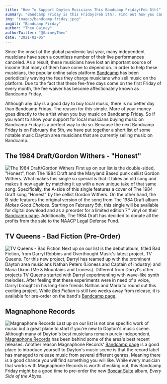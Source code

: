 ```yaml
---
title: "How To Support Dayton Musicians This Bandcamp Friday(Feb 5th)"
summary: "Bandcamp Friday is this Friday(Feb 5th). Find out how you can support local musicians."
img: "images/bandcamp-friday.jpeg"
imgAlt: "Bandcamp Firday"
author: "Theo Gainey"
authorTwitter: "@GaineyTheo"
date: "2021-02-05"
---
```

Since the onset of the global pandemic last year, many independent musicians have seen a countless number of their live performances canceled. As a result, these musicians have lost an important source of income that many of them have come to depend on. In order to help these musicians, the popular online sales platform [Bandcamp](https://bandcamp.com/) has been periodically waving the fees they charge musicians who sell music on the platform. Due to the fact that these fee-free days come on the first Friday of every month, the fee waiver has become affectionately known as Bandcamp Friday.

Although any day is a good day to buy local music, there is no better day than Bandcamp Friday. The reason for this simple. More of your money goes directly to the artist when you buy music on Bandcamp Friday. So if you want to show your support for local musicians buying music on Bandcamp Friday is a perfect way to do so. Because the next Bandcamp Friday is on February the 5th, we have put together a short list of some notable music Dayton area musicians that are currently selling music on Bandcamp.

## The 1984 Draft/Gordon Withers - "Honest"
![The 1984 Draft/Gordon Withers](/images/1984-draft-honest.jpeg)
First up on our list is the double-sided, "Honest", from The 1984 Draft and the Maryland Based punk cellist Gordon Withers. What makes this single so special is that it takes an old song and makes it new again by matching it up with a new unique take of that same song. Specifically, the A-side of this single features a cover of The 1984 Draft song "Honest" by the cellist Gordon Withers. On the other hand, the B-side features the original version of the song from The 1984 Draft album *Makes Good Choices*. Starting on February 5th, this single will be available for digital download and as a preorder for a limited edition 7'' vinyl on their [Bandcamp page](https://the1984draft.bandcamp.com/). Additionally, The 1984 Draft has decided to donate all the profits from the sale to the NAACP Legal Defense Fund.

## TV Queens - Bad Fiction (Pre-Order)
![TV Queens - Bad Fiction](/images/tv-queens-bad-fiction.jpeg)
Next up on our list is the debut album, titled Bad Fiction, from Darryl Robbins and Overthought Musik's latest project, TV Queens. For this new project, Darryl has teamed up with the prominent Dayton area musicians Nathan Peters (Lioness and Captain of industry) and Maria Dixon (Me & Mountains and Lioness). Different from Darryl's other projects TV Queens started with Darryl experimenting with wave-like synth melodies. After feeling that these experiments were in need of a voice, Darryl brought in his long-time friends Nathan and Maria to round out this exciting project. While *Bad Fiction* is still two weeks away from release, it is available for pre-order on the band's [Bandcamp page](https://tvqueens.bandcamp.com/).

## Magnaphone Records
![Magnaphone Records](/images/magnaphone-records.jpeg)
Last up on our list is not one specific work of music but a great place to start if you're new to Dayton's music scene. Although many of Dayton's best musicians remain purely independent, [Magnaphone Records](http://www.magnaphonerecords.com/) has been behind some of the area's best recent releases. Another reason Magnaphone Records' [Bandcamp page](https://magnaphonerecords.bandcamp.com/music) is a good place to introduce yourself to Dayton's music scene is that the record label has managed to release music from several different genres. Meaning there is a good chance you will find something you will like. While every musician that works with Magnaphone Records is worth checking out, this Bandcamp Friday might be a good time to pre-order the new [Boxcar Suite](https://theboxcarsuite.bandcamp.com/album/every-side-of-the-abyss) album, *Every Side of the Abyss*.
